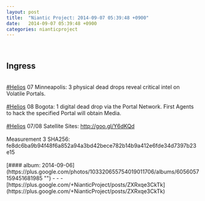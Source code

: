```yaml
---
layout: post
title:  "Niantic Project: 2014-09-07 05:39:48 +0900"
date:   2014-09-07 05:39:48 +0900
categories: nianticproject
---
```

<div class="shared"><br /><h2>Ingress</h2><br /><a rel="nofollow" class="ot-hashtag" href="https://plus.google.com/s/%23Helios">#Helios</a> 07 Minneapolis: 3 physical dead drops reveal critical intel on Volatile Portals.<br /><br /><a rel="nofollow" class="ot-hashtag" href="https://plus.google.com/s/%23Helios">#Helios</a> 08 Bogota: 1 digital dead drop via the Portal Network. First Agents to hack the specified Portal will obtain Media.<br /><br /><a rel="nofollow" class="ot-hashtag" href="https://plus.google.com/s/%23Helios">#Helios</a> 07/08 Satellite Sites: <a href="http://goo.gl/Y6dKQd" class="ot-anchor">http://goo.gl/Y6dKQd</a> <br /><br />Measurement 3 SHA256: fe8dc6ba9b94f48f6a852a94a3bd42bece782b14b9a412e6fde34d7397b23e15<br /><br /></div>
[#### album: 2014-09-06](https://plus.google.com/photos/103320655754019011706/albums/6056057159451681985 "")
- - -
[https://plus.google.com/+NianticProject/posts/ZXRxqe3CkTk](https://plus.google.com/+NianticProject/posts/ZXRxqe3CkTk)
